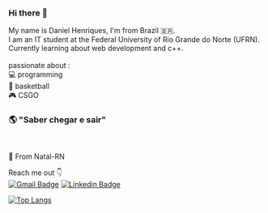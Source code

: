 ### Hi there 👋

My name is Daniel Henriques, I'm from Brazil :brazil:.
<br>
I am an IT student at the Federal University of Rio Grande do Norte (UFRN).
<br>
Currently learning about web development and c++.
<br><br>
passionate about :
<br>
💻 programming
<br> 
🏀 basketball
<br>
🎮 CSGO
 
### 🌎 "Saber chegar e sair"
<br>


📍 From Natal-RN

Reach me out 👇
<br>
[![Gmail Badge](https://img.shields.io/badge/-danielhqrs4@yahoo.com-6633cc?style=flat-square&logo=Gmail&logoColor=white&link=mailto:danielhrqs4@yahoo.com)](mailto:diego.schell.f@gmail.com)
[![Linkedin Badge](https://img.shields.io/badge/-Daniel%20Henriques-6633cc?style=flat-square&logo=Linkedin&logoColor=white&link=https://www.linkedin.com/in/diego-schell-fernandes/)](https://www.linkedin.com/in/danielhrqs4/) 


[![Top Langs](https://github-readme-stats.vercel.app/api/top-langs/?username=danielhrqs4&layout=compact)](https://github.com/anuraghazra/github-readme-stats)
